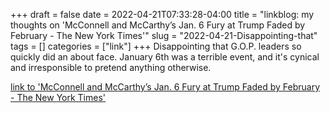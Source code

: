 +++draft = falsedate = 2022-04-21T07:33:28-04:00title = "linkblog: my thoughts on 'McConnell and McCarthy’s Jan. 6 Fury at Trump Faded by February - The New York Times'"slug = "2022-04-21-Disappointing-that"tags = []categories = ["link"]+++Disappointing that G.O.P. leaders so quickly did an about face. January 6th was a terrible event, and it's cynical and irresponsible to pretend anything otherwise. [link to 'McConnell and McCarthy’s Jan. 6 Fury at Trump Faded by February - The New York Times'](https://www.nytimes.com/2022/04/21/us/politics/trump-mitch-mcconnell-kevin-mccarthy.html)